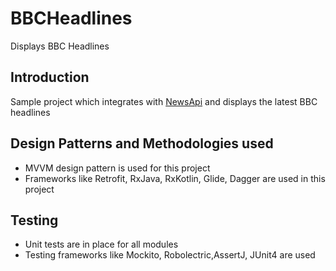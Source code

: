 # BBCHeadlines
Displays BBC Headlines
## Introduction
Sample project which integrates with [NewsApi](https://newsapi.org) and displays the latest BBC headlines

## Design Patterns and Methodologies used
* MVVM design pattern is used for this project
* Frameworks like Retrofit, RxJava, RxKotlin, Glide, Dagger are used in this project

## Testing
* Unit tests are in place for all modules
* Testing frameworks like Mockito, Robolectric,AssertJ, JUnit4 are used 